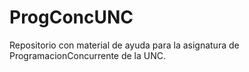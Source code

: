 # ProgConcUNC
Repositorio con material de ayuda para la asignatura de ProgramacionConcurrente de la UNC.
